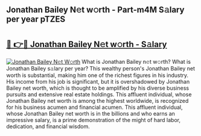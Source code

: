 ## Jonathan Bailey N𝚎t w𝚘rth - Part-m4M S𝚊lary per year pTZES

# <h2><a href="http://gc4pw1.nevu.top/?p=Jonathan+Bailey">🔗 👉🔴 Jonathan Bailey N𝚎t w𝚘rth - S𝚊lary</a></h2>

[![Jonathan Bailey N𝚎t W𝚘rth](https://i.imgur.com/Oavwk0R.jpeg)](http://gc4pw1.nevu.top/?p=Jonathan+Bailey)
What is Jonathan Bailey n𝚎t w𝚘rth? What is Jonathan Bailey s𝚊lary per year?
This wealthy person's Jonathan Bailey net worth is substantial, making him one of the richest figures in his industry. His income from his job is significant, but it is overshadowed by Jonathan Bailey net worth, which is thought to be amplified by his diverse business pursuits and extensive real estate holdings. This affluent individual, whose Jonathan Bailey net worth is among the highest worldwide, is recognized for his business acumen and financial acumen. This affluent individual, whose Jonathan Bailey net worth is in the billions and who earns an impressive salary, is a prime demonstration of the might of hard labor, dedication, and financial wisdom.
